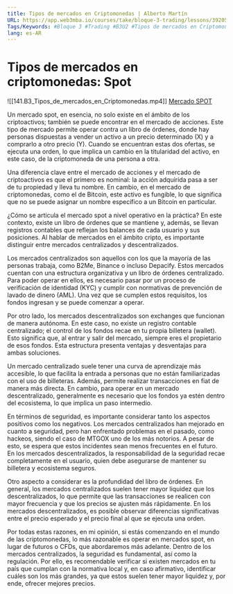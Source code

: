 ```yaml
---
title: Tipos de mercados en Criptomonedas | Alberto Martín
URL: https://app.web3mba.io/courses/take/bloque-3-trading/lessons/39205047-2-1-tipos-de-mercados-en-criptomonedas-alberto-martin
Tags/Keywords: #Bloque 3 #Trading #B3U2 #Tipos de mercados en Criptomonedas #tipos de mercado #mercado de criptomonedas #Alberto Martín #spot #mercado spot
lang: es-AR
---
```

# Tipos de mercados en criptomonedas: Spot
![[141.B3_Tipos_de_mercados_en_Criptomonedas.mp4]]
[Mercado SPOT](https://app.web3mba.io?wvideo=v2f2i693ni)

Un mercado spot, en esencia, no solo existe en el ámbito de los criptoactivos; también se puede encontrar en el mercado de acciones. Este tipo de mercado permite operar contra un libro de órdenes, donde hay personas dispuestas a vender un activo a un precio determinado (X) y a comprarlo a otro precio (Y). Cuando se encuentran estas dos ofertas, se ejecuta una orden, lo que implica un cambio en la titularidad del activo, en este caso, de la criptomoneda de una persona a otra.

Una diferencia clave entre el mercado de acciones y el mercado de criptoactivos es que el primero es nominal: la acción adquirida pasa a ser de tu propiedad y lleva tu nombre. En cambio, en el mercado de criptomonedas, como el de Bitcoin, este activo es fungible, lo que significa que no se puede asignar un nombre específico a un Bitcoin en particular.

¿Cómo se articula el mercado spot a nivel operativo en la práctica? En este contexto, existe un libro de órdenes que se mantiene y, además, se llevan registros contables que reflejan los balances de cada usuario y sus posiciones. Al hablar de mercados en el ámbito cripto, es importante distinguir entre mercados centralizados y descentralizados.

Los mercados centralizados son aquellos con los que la mayoría de las personas trabaja, como B2Me, Binance o incluso Depacify. Estos mercados cuentan con una estructura organizativa y un libro de órdenes centralizado. Para poder operar en ellos, es necesario pasar por un proceso de verificación de identidad (KYC) y cumplir con normativas de prevención de lavado de dinero (AML). Una vez que se cumplen estos requisitos, los fondos ingresan y se puede comenzar a operar.

Por otro lado, los mercados descentralizados son exchanges que funcionan de manera autónoma. En este caso, no existe un registro contable centralizado; el control de los fondos recae en tu propia billetera (wallet). Esto significa que, al entrar y salir del mercado, siempre eres el propietario de esos fondos. Esta estructura presenta ventajas y desventajas para ambas soluciones.

Un mercado centralizado suele tener una curva de aprendizaje más accesible, lo que facilita la entrada a personas que no están familiarizadas con el uso de billeteras. Además, permite realizar transacciones en fiat de manera más directa. En cambio, para operar en un mercado descentralizado, generalmente es necesario que los fondos ya estén dentro del ecosistema, lo que implica un paso intermedio.

En términos de seguridad, es importante considerar tanto los aspectos positivos como los negativos. Los mercados centralizados han mejorado en cuanto a seguridad, pero han enfrentado problemas en el pasado, como hackeos, siendo el caso de MTGOX uno de los más notorios. A pesar de esto, se espera que estos incidentes sean menos frecuentes en el futuro. En los mercados descentralizados, la responsabilidad de la seguridad recae completamente en el usuario, quien debe asegurarse de mantener su billetera y ecosistema seguros.

Otro aspecto a considerar es la profundidad del libro de órdenes. En general, los mercados centralizados suelen tener mayor liquidez que los descentralizados, lo que permite que las transacciones se realicen con mayor frecuencia y que los precios se ajusten más rápidamente. En los mercados descentralizados, es posible observar diferencias significativas entre el precio esperado y el precio final al que se ejecuta una orden.

Por todas estas razones, en mi opinión, si estás comenzando en el mundo de las criptomonedas, lo más razonable es operar en mercados spot, en lugar de futuros o CFDs, que abordaremos más adelante. Dentro de los mercados centralizados, la seguridad es fundamental, así como la regulación. Por ello, es recomendable verificar si existen mercados en tu país que cumplan con la normativa local y, en caso afirmativo, identificar cuáles son los más grandes, ya que estos suelen tener mayor liquidez y, por ende, ofrecer mejores precios.